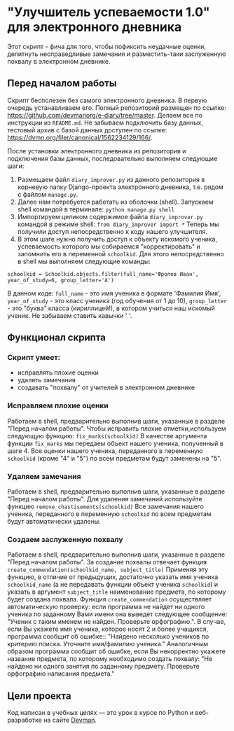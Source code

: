 # "Улучшитель успеваемости 1.0" для электронного дневника
Этот скрипт - фича для того, чтобы пофиксить неудачные оценки, делитнуть несправедливые замечания и разместить-таки заслуженную похвалу в электронном дневнике.

## Перед началом работы
Скрипт бесполезен без самого электронного дневника. В первую очередь устанавливаем его.
Полный репозиторий размещен по ссылке:
https://github.com/devmanorg/e-diary/tree/master.
Делаем все по инструкции из `README.md`.
Не забываем подключить базу данных, тестовый архив с базой данных доступен по ссылке: 
https://dvmn.org/filer/canonical/1562234129/166/.

После установки электронного дневника из репозитория и подключения базы данных, последовательно выполняем следующие шаги:
1. Размещаем файл `diary_improver.py` из данного репозитория  в корневую папку Django-проекта электронного дневника, т.е. рядом с файлом `manage.py`.
2. Далее нам потребуется работать из оболочки (shell). Запускаем shell командой в терминале:
`python manage.py shell`
3. Импортируем целиком содержимое файла `diary_improver.py` командой в режиме shell:
`from diary_improver import *` Теперь мы получили доступ непосредственно к коду нашего улучшителя.
4. В этом шаге нужно получить доступ к объекту искомого ученика, успеваемость которого мы собираемся "корректировать" и запомнить его в переменной `schoolkid`. Для этого непосредственно в shell мы выполняем следующие команды:
 
```schoolkid = Schoolkid.objects.filter(full_name='Фролов Иван', year_of_study=6, group_letter='А')```

В данном коде: `full_name` - это имя ученика в формате 'Фамилия Имя',
`year_of_study` - это класс ученика (год обучения от 1 до 10),
`group_letter` - это "буква" класса (кириллицей!), в котором учиться наш искомый ученик.
Не забываем ставить кавычки ' '.


## Функционал скрипта
### Скрипт умеет: 
- исправлять плохие оценки
- удалять замечания 
- создавать "похвалу" от учителей в электронном дневнике

### Исправляем плохие оценки
Работаем в shell, предварительно выполнив шаги, указанные в разделе "Перед началом работы".
Чтобы исправить плохие отметки,используем следующую функцию: 
```fix_marks(schoolkid)```
В качестве аргумента функции `fix_marks` мы передаем объект нашего ученика, полученный в шаге 4.
Все оценки нашего ученика, переданного в переменную `schoolkid` (кроме "4" и "5") по всем предметам  будут заменены на "5". 

### Удаляем замечания
Работаем в shell, предварительно выполнив шаги, указанные в разделе "Перед началом работы".
Для удаления замечаний используйте функцию 
```remove_chastisements(schoolkid)```
Все замечания нашего ученика, переданного в переменную `schoolkid` по всем предметам будут автоматически удалены. 

### Создаем заслуженную похвалу
Работаем в shell, предварительно выполнив шаги, указанные в разделе "Перед началом работы". 
За создание похвалы отвечает функция 
```create_commendation(schoolkid_name, subject_title)```
Применяя эту функцию, в отличие от предыдущих, достаточно указать имя ученика `schoolkid_name` (а не передавать функции объект ученика `schoolkid`) и указать в аргумент `subject_title` наименование предмета, по которому будет создана похвала.
Функция `create_commendation` осуществляет автоматическую проверку: если программа не найдет ни одного ученика по заданному Вами имени она выведет следующее сообщение:
 "Ученик с таким именем не найден. Проверьте орфографию.".
В случае, если Вы укажете имя ученика, которое носят 2 и более учащихся, программа сообщит об ошибке:: "Найдено несколько учеников по критерию поиска. Уточните имя/фамилию ученика."
Аналогичным образом программа сообщит об ошибке, если Вы некорректно укажете название предмета, по которому необходимо создать похвалу: "Не найдено ни одного занятия по заданному предмету. Проверьте орфографию написания предмета."

## Цели проекта
Код написан в учебных целях — это урок в курсе по Python и веб-разработке на сайте [Devman](https://dvmn.org).
